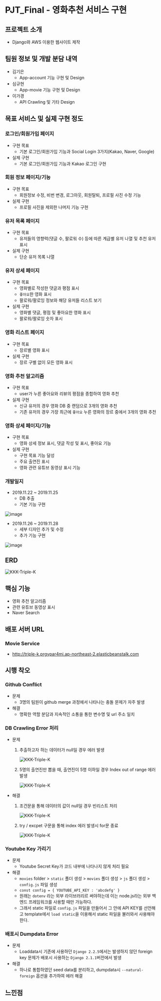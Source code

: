 # PJT_Final - 영화추천 서비스 구현

## 프로젝트 소개

- Django와 AWS 이용한 웹사이트 제작

## 팀원 정보 및 개발 분담 내역

- 김기은
  - App-account 기능 구현 및 Design
- 심규현
  - App-movie 기능 구현 및 Design
- 이가경
  - API Crawling 및 기타 Design

## 목표 서비스 및 실제 구현 정도

### 로그인/회원가입 페이지

- 구현 목표
  - 기본 로그인/회원가입 기능과 Social Login 3가지(Kakao, Naver, Google)
- 실제 구현
  - 기본 로그인/회원가입 기능과 Kakao 로그인 구현

### 회원 정보 페이지/기능

- 구현 목표
  - 회원정보 수정, 비번 변경, 로그아웃, 회원탈퇴, 프로필 사진 수정 기능
- 실제 구현
  - 프로필 사진을 제외한 나머지 기능 구현

### 유저 목록 페이지

- 구현 목표
  - 유저들의 영향력(댓글 수, 팔로워 수) 등에 따른 계급별 유저 나열 및 추천 유저 표시
- 실제 구현
  - 단순 유저 목록 나열

### 유저 상세 페이지

- 구현 목표
  - 영화별로 작성한 댓글과 평점 표시
  - `좋아요`한 영화 표시
  - 팔로워/팔로잉 정보와 해당 유저들 리스트 보기
- 실제 구현
  - 영화별 댓글, 평점 및 좋아요한 영화 표시
  - 팔로워/팔로잉 숫자 표시

### 영화 리스트 페이지

- 구현 목표
  - 장르별 영화 표시
- 실제 구현
  - 장르 구별 없이 모든 영화 표시

### 영화 추천 알고리즘

- 구현 목표
  - user가 누른 좋아요와 리뷰의 평점을 종합하여 영화 추천
- 실제 구현
  - 신규 유저의 경우 영화 DB 중 랜덤으로 3개의 영화 추천
  - 기존 유저의 경우 가장 최근에 `좋아요` 누른 영화의 장르 중에서 3개의 영화 추천

### 영화 상세 페이지/기능

- 구현 목표
  - 영화 상세 정보 표시, 댓글 작성 및 표시, 좋아요 기능
- 실제 구현
  - 구현 목표 기능 달성
  - 주요 출연진 표시
  - 영화 관련 유튜브 동영상 표시 기능

### 개발일지

- 2019.11.22 ~ 2019.11.25
  - DB 추출
  - 기본 기능 구현

![image](https://user-images.githubusercontent.com/52814897/69780366-6d306c00-11ee-11ea-977a-f47638d3ac88.png)

- 2019.11.26 ~ 2019.11.28
  - 세부 디자인 추가 및 수정
  - 추가 기능 구현

![image](https://user-images.githubusercontent.com/52814897/69780550-efb92b80-11ee-11ea-9fce-9ca3c3df1a67.png)

## ERD

![KKK-Triple-K](https://user-images.githubusercontent.com/52814897/69778411-8c77cb00-11e7-11ea-8d21-180972c77c3c.png)

## 핵심 기능

- 영화 추천 알고리즘
- 관련 유튜브 동영상 표시
- Naver Search

## 배포 서버 URL

### Movie Service

- http://triple-k.prgypar4mi.ap-northeast-2.elasticbeanstalk.com

## 시행 착오

### Github Conflict

- 문제
  - 3명의 팀원이 github merge 과정에서 나타나는 충돌 문제가 자주 발생
- 해결
  - 명확한 역할 분담과 지속적인 소통을 통한 변수명 및 url 주소 일치

### DB Crawling Error 처리

- 문제

  1. 추출하고자 하는 데이터가 null일 경우 에러 발생

     ![KKK-Triple-K](https://trello-attachments.s3.amazonaws.com/5ddb8fe7dbe90818f1abd7af/422x314/5922450ee44acfa2518a11bb9cfd0c36/null.PNG.png)

  2. 5명의 출연진만 뽑을 때, 출연진이 5명 이하일 경우 Index out of range 에러 발생

     ![KKK-Triple-K](https://trello-attachments.s3.amazonaws.com/5ddb8fe7dbe90818f1abd7af/363x89/f8ec6fc32527b8d87d70d92aab636c35/out_of_index_error.PNG.png)

- 해결

  1. 조건문을 통해 데이터의 값이 null일 경우 빈리스트 처리

     ![KKK-Triple-K](https://trello-attachments.s3.amazonaws.com/5ddb8fe7dbe90818f1abd7af/789x81/c8f221ec704648cb25f75cd4694f5500/null_solution.PNG.png)

  2. try / excpet 구문을 통해 index 에러 발생시 for문 종료

     ![KKK-Triple-K](https://trello-attachments.s3.amazonaws.com/5ddb8fe7dbe90818f1abd7af/205x351/e0136a87015a6409021bfe875a0d7441/out_of_solution.PNG.png)

  

### Youtube Key 가리기

- 문제
  - Youtube Secret Key가 코드 내부에 나타나지 않게 처리 필요
- 해결
  - `movies` folder > `static` 폴더 생성 > `movies` 폴더 생성 > `js` 폴더 생성 > `config.js` 파일 생성
  - `const config = { YOUTUBE_API_KEY : 'abcdefg' }`
  - 원래는 `dotenv` 라는 외부 라이브러리르 써야하는데 이는 node.js라는 외부 백엔드 프레임워크를 사용할 때만 가능하다.
  - 그래서 static 파일로 `config.js` 파일을 만들어서 그 안에 API KEY를 선언해고 template에서 `load static`을 이용해서 static 파일을 불러와서 사용해야 한다.

###  배포시 Dumpdata Error

- 문제
  - Loaddata시 기존에 사용하던 `Django 2.2.5`에서는 발생하지 않던 foreign key 문제가 배포시 사용하는 `Django 2.1.1`버전에서 발생
- 해결
  - 하나로 통합하였던 seed data를 분리하고, dumpdata시 `--natural-foreign` 옵션을 추가하여 에러 해결

## 느낀점

